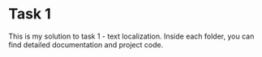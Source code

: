 # Task 1

This is my solution to task 1 - text localization. Inside each folder, you can find detailed documentation and project code.
